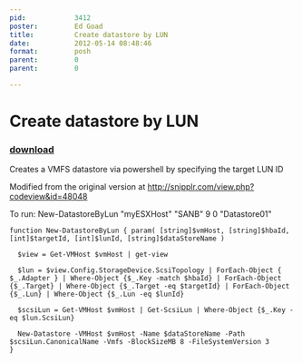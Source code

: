 ```yaml
---
pid:            3412
poster:         Ed Goad
title:          Create datastore by LUN 
date:           2012-05-14 08:48:46
format:         posh
parent:         0
parent:         0

---
```


# Create datastore by LUN 

### [download](3412.ps1)

Creates a VMFS datastore via powershell by specifying the target LUN ID

Modified from the original version at http://snipplr.com/view.php?codeview&id=48048

To run: New-DatastoreByLun "myESXHost" "SANB" 9  0 "Datastore01"

```posh
function New-DatastoreByLun { param( [string]$vmHost, [string]$hbaId, [int]$targetId, [int]$lunId, [string]$dataStoreName )

  $view = Get-VMHost $vmHost | get-view

  $lun = $view.Config.StorageDevice.ScsiTopology | ForEach-Object { $_.Adapter } | Where-Object {$_.Key -match $hbaId} | ForEach-Object {$_.Target} | Where-Object {$_.Target -eq $targetId} | ForEach-Object {$_.Lun} | Where-Object {$_.Lun -eq $lunId}

  $scsiLun = Get-VMHost $vmHost | Get-ScsiLun | Where-Object {$_.Key -eq $lun.ScsiLun}

  New-Datastore -VMHost $vmHost -Name $dataStoreName -Path $scsiLun.CanonicalName -Vmfs -BlockSizeMB 8 -FileSystemVersion 3
}


```
